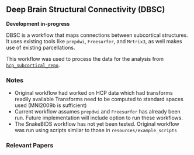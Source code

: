 ## Deep Brain Structural Connectivity (DBSC)

**Development in-progress**

DBSC is a workflow that maps connections between subcortical structures.
It uses existing tools like `prepdwi`, `Freesurfer`, and `Mrtrix3`, as well
makes use of existing parcellations.

This workflow was used to process the data for the analysis from 
[`hcp_subcortical_repo`](https://github.com/kaitj/hcp_subcortical_repro).

### Notes

* Original workflow had worked on HCP data which had transforms readily available
Transforms need to be computed to standard spaces used (MNI2009b is sufficient)
* Current workflow assumes `prepdwi` and `Freesurfer` has already been run.
Future implementation will include option to run these workflows.
* The SnakeBIDS workflow has not yet been tested.
Original workflow was run using scripts similar to those in `resources/example_scripts`

### Relevant Papers